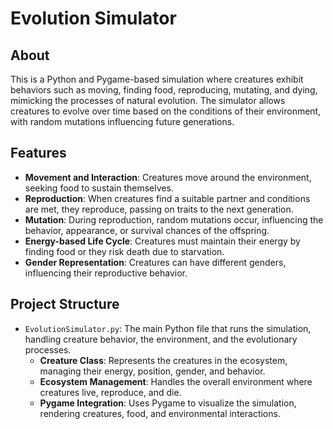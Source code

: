 # Evolution Simulator

## About
This is a Python and Pygame-based simulation where creatures exhibit behaviors such as moving, finding food, reproducing, mutating, and dying, mimicking the processes of natural evolution. The simulator allows creatures to evolve over time based on the conditions of their environment, with random mutations influencing future generations.

## Features
- **Movement and Interaction**: Creatures move around the environment, seeking food to sustain themselves.
- **Reproduction**: When creatures find a suitable partner and conditions are met, they reproduce, passing on traits to the next generation.
- **Mutation**: During reproduction, random mutations occur, influencing the behavior, appearance, or survival chances of the offspring.
- **Energy-based Life Cycle**: Creatures must maintain their energy by finding food or they risk death due to starvation.
- **Gender Representation**: Creatures can have different genders, influencing their reproductive behavior.

## Project Structure
- `EvolutionSimulator.py`: The main Python file that runs the simulation, handling creature behavior, the environment, and the evolutionary processes.
  - **Creature Class**: Represents the creatures in the ecosystem, managing their energy, position, gender, and behavior.
  - **Ecosystem Management**: Handles the overall environment where creatures live, reproduce, and die.
  - **Pygame Integration**: Uses Pygame to visualize the simulation, rendering creatures, food, and environmental interactions.
